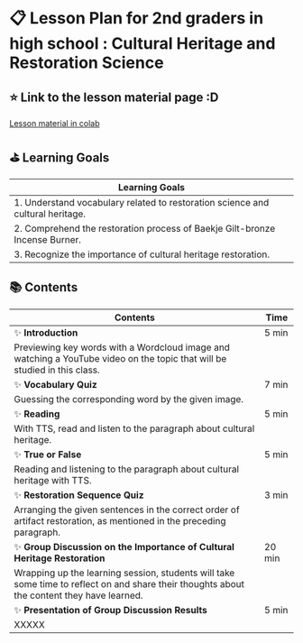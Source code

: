 
# :clipboard: Lesson Plan for 2nd graders in high school : Cultural Heritage and Restoration Science

## :star: Link to the lesson material page :D
[Lesson material in colab](https://colab.research.google.com/github/gnyr324/DL23_Project_G3/blob/main/P_N.ipynb )


## :golf: Learning Goals
| Learning Goals                                                      |
|---------------------------------------------------------------------------|
| 1. Understand vocabulary related to restoration science and cultural heritage. |
| 2. Comprehend the restoration process of Baekje Gilt-bronze Incense Burner.   |
| 3. Recognize the importance of cultural heritage restoration.                |


## :books: Contents
| Contents                                                                | Time |
|-------------------------------------------------------------------------|------|
| :sparkles: **Introduction**                                                        | 5 min |
| Previewing key words with a Wordcloud image and watching a YouTube video on the topic that will be studied in this class.| |
| :sparkles: **Vocabulary Quiz**                                                     | 7 min |
| Guessing the corresponding word by the given image. | |
| :sparkles: **Reading**                                                             | 5 min |
| With TTS, read and listen to the paragraph about cultural heritage. | |
| :sparkles: **True or False**                                                       | 5 min |
| Reading and listening to the paragraph about cultural heritage with TTS. | |
| :sparkles: **Restoration Sequence Quiz**                                           | 3 min |
| Arranging the given sentences in the correct order of artifact restoration, as mentioned in the preceding paragraph. | |
| :sparkles: **Group Discussion on the Importance of Cultural Heritage Restoration** | 20 min |
| Wrapping up the learning session, students will take some time to reflect on and share their thoughts about the content they have learned. | |
| :sparkles: **Presentation of Group Discussion Results**                            | 5 min |
| XXXXX | |
